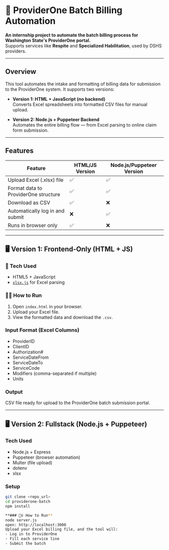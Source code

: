 # 🧾 ProviderOne Batch Billing Automation

**An internship project to automate the batch billing process for Washington State's ProviderOne portal.**  
Supports services like **Respite** and **Specialized Habilitation**, used by DSHS providers.

---

## Overview

This tool automates the intake and formatting of billing data for submission to the ProviderOne system. It supports two versions:

- **Version 1: HTML + JavaScript (no backend)**  
  Converts Excel spreadsheets into formatted CSV files for manual upload.
  
- **Version 2: Node.js + Puppeteer Backend**  
  Automates the entire billing flow — from Excel parsing to online claim form submission.

---

## Features

| Feature                               | HTML/JS Version | Node.js/Puppeteer Version |
|--------------------------------------|------------------|----------------------------|
| Upload Excel (.xlsx) file            | ✅               | ✅                         |
| Format data to ProviderOne structure | ✅               | ✅                         |
| Download as CSV                      | ✅               | ❌                         |
| Automatically log in and submit      | ❌               | ✅                         |
| Runs in browser only                 | ✅               | ❌                         |

---

## 🖥 Version 1: Frontend-Only (HTML + JS)

### 🔧 Tech Used
- HTML5 + JavaScript
- [`xlsx.js`](https://github.com/SheetJS/sheetjs) for Excel parsing


### 🏃‍♀️ How to Run
1. Open `index.html` in your browser.
2. Upload your Excel file.
3. View the formatted data and download the `.csv`.

### Input Format (Excel Columns)
- ProviderID
- ClientID
- Authorization#
- ServiceDateFrom
- ServiceDateTo
- ServiceCode
- Modifiers (comma-separated if multiple)
- Units

### Output
CSV file ready for upload to the ProviderOne batch submission portal.

---

## 🖥 Version 2: Fullstack (Node.js + Puppeteer)

### Tech Used
- Node.js + Express
- Puppeteer (browser automation)
- Multer (file upload)
- dotenv
- xlsx


### Setup

```bash
git clone <repo_url>
cd providerone-batch
npm install

**### 🏃‍♀️ How to Run**
node server.js
open: http://localhost:3000
Upload your Excel billing file, and the tool will:
- Log in to ProviderOne
- Fill each service line
- Submit the batch
